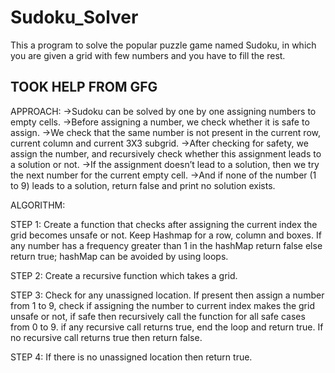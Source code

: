 # Sudoku_Solver
This a program to solve the popular puzzle game named Sudoku, in which you are given a grid with few numbers and you have to fill the rest.

## TOOK HELP FROM GFG

APPROACH:
->Sudoku can be solved by one by one assigning numbers to empty cells. 
->Before assigning a number, we check whether it is safe to assign. 
->We check that the same number is not present in the current row, current column and current 3X3 subgrid. 
->After checking for safety, we assign the number, and recursively check whether this assignment leads to   a solution or not. 
->If the assignment doesn’t lead to a solution, then we try the next number for the current empty cell. 
->And if none of the number (1 to 9) leads to a solution, return false and print no solution exists.


ALGORITHM:

STEP 1:
    Create a function that checks after assigning the current index the grid becomes unsafe or not.   Keep Hashmap for a row, column and boxes. If any number has a frequency greater than 1 in the hashMap return false else return true; hashMap can be avoided by using loops.

STEP 2:
    Create a recursive function which takes a grid.

STEP 3:
    Check for any unassigned location. If present then assign a number from 1 to 9, check if assigning the number to current index makes the grid unsafe or not, if safe then recursively call the function for all safe cases from 0 to 9. if any recursive call returns true, end the loop and return true. If no recursive call returns true then return false.

STEP 4:
    If there is no unassigned location then return true.



